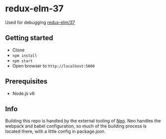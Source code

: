 # redux-elm-37

Used for debugging [redux-elm/37](https://github.com/salsita/redux-elm/issues/37)

## Getting started

- Clone
- `npm install`
- `npm start`
- Open browser to `http://localhost:5000`

## Prerequisites

- Node.js v6

## Info

Building this repo is handled by the external tooling of [Neo](https://github.com/mozilla/neo).
Neo handles the webpack and babel configuration, so much of the building process is located there,
with a little config in package.json.
